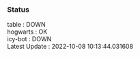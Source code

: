 ### Status


table : DOWN  
hogwarts : OK  
icy-bot : DOWN  
Latest Update : 2022-10-08 10:13:44.031608
